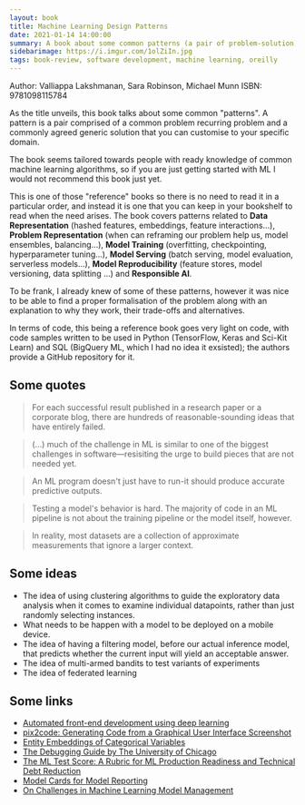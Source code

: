 ```yaml
---
layout: book
title: Machine Learning Design Patterns
date: 2021-01-14 14:00:00
summary: A book about some common patterns (a pair of problem-solution) that arise when training and deploying machine learning models. 
sidebarimage: https://i.imgur.com/1olZiIn.jpg
tags: book-review, software development, machine learning, oreilly
---  
```


Author: Valliappa Lakshmanan, Sara Robinson, Michael Munn
ISBN: 9781098115784

As the title unveils, this book talks about some common "patterns". A pattern is a pair comprised of a common problem recurring problem and a commonly agreed generic solution that you can customise to your specific domain. 

The book seems tailored towards people with ready knowledge of common machine learning algorithms, so if you are just getting started with ML I would not recommend this book just yet. 

This is one of those "reference" books so there is no need to read it in a particular order, and instead it is one that you can keep in your bookshelf to read when the need arises. The book covers patterns related to **Data Representation** (hashed features, embeddings, feature interactions...), **Problem Representation** (when can reframing our problem help us, model ensembles, balancing...), **Model Training** (overfitting, checkpointing, hyperparameter tuning...), **Model Serving** (batch serving, model evaluation, serverless models...), **Model Reproducibility** (feature stores, model versioning, data splitting ...) and **Responsible AI**.

To be frank, I already knew of some of these patterns, however it was nice to be able to find a proper formalisation of the problem along with an explanation to why they work, their trade-offs and alternatives.

In terms of code, this being a reference book goes very light on code, with code samples written to be used in Python (TensorFlow, Keras and Sci-Kit Learn) and SQL (BigQuery ML, which I had no idea it exsisted); the authors provide a GitHub repository for it.



## Some quotes  

> For each successful result published in a research paper or a corporate blog, there are hundreds of reasonable-sounding ideas that have entirely failed.  

> (...) much of the challenge in ML is similar to one of the biggest challenges in software—resisiting the urge to build pieces that are not needed yet.  

> An ML program doesn't just have to run-it should produce accurate predictive outputs.  

> Testing a model's behavior is hard. The majority of code in an ML pipeline is not about the training pipeline or the model itself, however.  

> In reality, most datasets are a collection of approximate measurements that ignore a larger context.  

## Some ideas

 - The idea of using clustering algorithms to guide the exploratory data analysis when it comes to examine individual datapoints, rather than just randomly selecting instances.  
 - What needs to be happen with a model to be deployed on a mobile device.  
 - The idea of having a filtering model, before our actual inference model, that predicts whether the current input will yield an acceptable answer.  
 - The idea of multi-armed bandits to test variants of experiments
 - The idea of federated learning

## Some links

 - <a href="https://blog.insightdatascience.com/automated-front-end-development-using-deep-learning-3169dd086e82" target="_blank">Automated front-end development using deep learning</a>
 - <a href="https://arxiv.org/abs/1705.07962" target="_blank">pix2code: Generating Code from a Graphical User Interface Screenshot</a>
 - <a href="https://arxiv.org/abs/1604.06737" target="_blank">Entity Embeddings of Categorical Variables</a>
 - <a href="https://uchicago-cs.github.io/debugging-guide/" target="_blank">The Debugging Guide by The University of Chicago</a>
 - <a href="https://research.google/pubs/pub46555/" target="_blank">The ML Test Score: A Rubric for ML Production Readiness and Technical Debt Reduction</a>
 - <a href="https://arxiv.org/abs/1810.03993" target="_blank">Model Cards for Model Reporting</a>
 - <a href="http://sites.computer.org/debull/A18dec/p5.pdf" target="_blank">On Challenges in Machine Learning Model Management</a>
